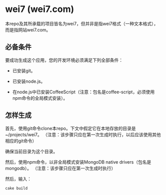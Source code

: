wei7 (wei7.com)
====

本repo及其所承载的项目皆名为wei7，但并非是指wei7格式（一种文本格式），而是指网站wei7.com。

必备条件
----

要成功生成这个应用，您的开发环境必须满足下列全部条件：

- 已安装git。

- 已安装node.js。

- 在node.js中已安装CoffeeScript（注意：包名是coffee-script，必须使用npm命令的全局模式安装）。

怎样生成
----

首先，使用git命令clone本repo。下文中假定它在本地存放的目录是~/projects/wei7。
（注意：该步骤只应在第一次生成时执行，以后应该使用其他相应的git命令）

确保当前目录为这个目录。

然后，使用npm命令，以非全局模式安装MongoDB native drivers（包名是mongodb）。
（注意：该步骤只应在第一次生成时执行）

然后，输入：

```bash
cake build
```
